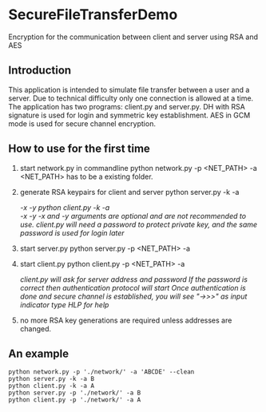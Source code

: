 # SecureFileTransferDemo
Encryption for the communication between client and server using RSA and AES

Introduction
------------
This application is intended to simulate file transfer between a user and a server.
Due to technical difficulty only one connection is allowed at a time.
The application has two programs: client.py and server.py.
DH with RSA signature is used for login and symmetric key establishment.
AES in GCM mode is used for secure channel encryption. 

How to use for the first time
-----------------------------
1. start network.py in commandline
	python network.py -p <NET_PATH> -a <addresses>
	<NET_PATH> has to be a existing folder.

2. generate RSA keypairs for client and server
	python server.py -k -a <address> -x <public key filename> -y <private key filename>
	python client.py -k -a <address> -x <public key filename> -y <private key filename>
	-x and -y arguments are optional and are not recommended to use.
	client.py will need a password to protect private key, and the same password is used for login later

3. start server.py
	python server.py -p <NET_PATH> -a <address>

4. start client.py
	python client.py -p <NET_PATH> -a <address>
	client.py will ask for server address and password
	If the password is correct then authentication protocol will start
	Once authentication is done and secure channel is established, you will see "->>>" as input indicator
	type HLP for help
	
5. no more RSA key generations are required unless addresses are changed.

An example
----------
	python network.py -p './network/' -a 'ABCDE' --clean
	python server.py -k -a B
	python client.py -k -a A
	python server.py -p './network/' -a B
	python client.py -p './network/' -a A
